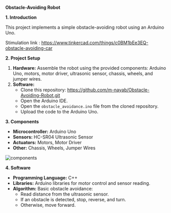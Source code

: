**Obstacle-Avoiding Robot**

**1. Introduction**

This project implements a simple obstacle-avoiding robot using an Arduino Uno. 

Stimulation link : https://www.tinkercad.com/things/c0BM1bEe3EQ-obstacle-avoiding-car

**2. Project Setup**

1. **Hardware:** Assemble the robot using the provided components: Arduino Uno, motors, motor driver, ultrasonic sensor, chassis, wheels, and jumper wires.
2. **Software:** 
   - Clone this repository: https://github.com/m-nayab/Obstacle-Avoiding-Robot.git
   - Open the Arduino IDE.
   - Open the `obstacle_avoidance.ino` file from the cloned repository.
   - Upload the code to the Arduino Uno.

**3. Components**

* **Microcontroller:** Arduino Uno
* **Sensors:** HC-SR04 Ultrasonic Sensor
* **Actuators:** Motors, Motor Driver
* **Other:** Chassis, Wheels, Jumper Wires

![components](https://github.com/user-attachments/assets/f42f09ba-16b3-4977-8adb-6e634aab1b38)


**4. Software**

* **Programming Language:** C++
* **Libraries:** Arduino libraries for motor control and sensor reading.
* **Algorithm:** Basic obstacle avoidance: 
    - Read distance from the ultrasonic sensor.
    - If an obstacle is detected, stop, reverse, and turn.
    - Otherwise, move forward.

